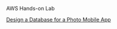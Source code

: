 AWS Hands-on Lab

[Design a Database for a Photo Mobile App](https://aws.amazon.com/getting-started/hands-on/design-a-database-for-a-mobile-app-with-dynamodb/)
